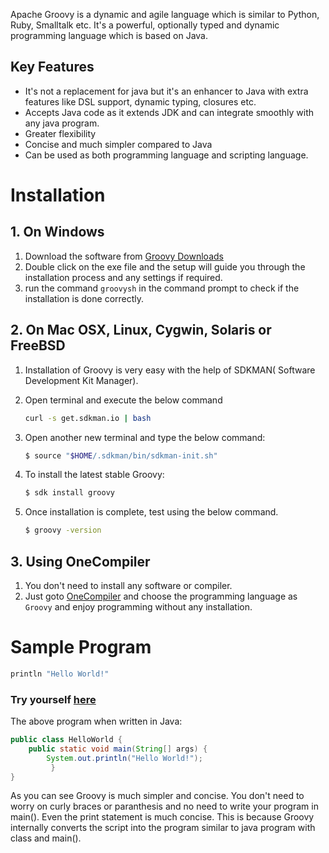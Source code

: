 Apache Groovy is a dynamic and agile language which is similar to Python, Ruby, Smalltalk etc. It's a powerful, optionally typed and dynamic programming language which is based on Java. 

## Key Features

* It's not a replacement for java but it's an enhancer to Java with extra features like DSL support, dynamic typing, closures etc.
* Accepts Java code as it extends JDK and can integrate smoothly with any java program.
* Greater flexibility
* Concise and much simpler compared to Java
* Can be used as both programming language and scripting language.

# Installation

## 1. On Windows

1. Download the software from [Groovy Downloads](http://www.groovy-lang.org/download.html)
2. Double click on the exe file and the setup will guide you through the installation process and any settings if required.
3. run the command `groovysh` in the command prompt to check if the installation is done correctly. 

## 2. On Mac OSX, Linux, Cygwin, Solaris or FreeBSD

1. Installation of Groovy is very easy with the help of SDKMAN( Software Development Kit Manager).
2. Open terminal and execute the below command

    ```sh
    curl -s get.sdkman.io | bash
    ```
3. Open another new terminal and type the below command:

    ```sh
    $ source "$HOME/.sdkman/bin/sdkman-init.sh"
    ```
4. To install the latest stable Groovy:
    ```sh
    $ sdk install groovy
    ```
5. Once installation is complete, test using the below command.
    ```sh
    $ groovy -version
    ```
## 3. Using OneCompiler

1. You don't need to install any software or compiler.
2. Just goto [OneCompiler](https://onecompiler.com/groovy) and choose the programming language as `Groovy` and enjoy programming without any installation.

# Sample Program

```java
println "Hello World!"
```
### Try yourself [here](https://onecompiler.com/groovy)

The above program when written in Java:

```java
public class HelloWorld {
    public static void main(String[] args) {
        System.out.println("Hello World!");
         }
}
```

As you can see Groovy is much simpler and concise. You don't need to worry on curly braces or paranthesis and no need to write your program in main(). Even the print statement is much concise. This is because Groovy internally converts the script into the program similar to java program with class and main().
 